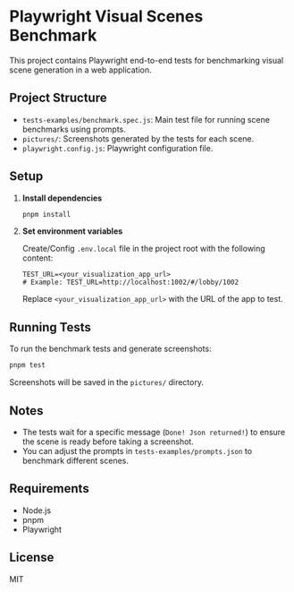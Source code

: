 # Playwright Visual Scenes Benchmark

This project contains Playwright end-to-end tests for benchmarking visual scene generation in a web application.

## Project Structure

- `tests-examples/benchmark.spec.js`: Main test file for running scene benchmarks using prompts.
- `pictures/`: Screenshots generated by the tests for each scene.
- `playwright.config.js`: Playwright configuration file.

## Setup

1. **Install dependencies**

   ```sh
   pnpm install
   ```

2. **Set environment variables**

   Create/Config `.env.local` file in the project root with the following content:

   ```env
   TEST_URL=<your_visualization_app_url>
   # Example: TEST_URL=http://localhost:1002/#/lobby/1002
   ```

   Replace `<your_visualization_app_url>` with the URL of the app to test.

## Running Tests

To run the benchmark tests and generate screenshots:

```sh
pnpm test
```

Screenshots will be saved in the `pictures/` directory.

## Notes

- The tests wait for a specific message (`Done! Json returned!`) to ensure the scene is ready before taking a screenshot.
- You can adjust the prompts in `tests-examples/prompts.json` to benchmark different scenes.

## Requirements

- Node.js
- pnpm
- Playwright

## License

MIT
